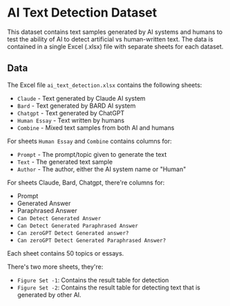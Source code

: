 # AI Text Detection Dataset

This dataset contains text samples generated by AI systems and humans to test the ability of AI to detect artificial vs human-written text. The data is contained in a single Excel (.xlsx) file with separate sheets for each dataset.

## Data 

The Excel file `ai_text_detection.xlsx` contains the following sheets:

- `Claude` - Text generated by Claude AI system
- `Bard` - Text generated by BARD AI system
- `Chatgpt` - Text generated by ChatGPT  
- `Human Essay` - Text written by humans
- `Combine` - Mixed text samples from both AI and humans

For sheets `Human Essay` and `Combine` contains columns for:

- `Prompt` - The prompt/topic given to generate the text
- `Text` - The generated text sample  
- `Author` - The author, either the AI system name or "Human"

For sheets Claude, Bard, Chatgpt, there're columns for:
- Prompt
- Generated Answer
- Paraphrased Answer
- `Can Detect Generated Answer`
- `Can Detect Generated Paraphrased Answer`
- `Can zeroGPT Detect Generated answer?`
- `Can zeroGPT Detect Generated Paraphrased Answer?`

Each sheet contains 50 topics or essays.

There's two more sheets, they're:

- `Figure Set -1`: Contains the result table for detection
- `Figure Set -2`: Contains the result table for detecting text that is generated by other AI.
